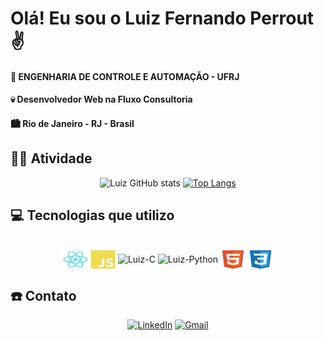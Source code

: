 # Olá! Eu sou o Luiz Fernando Perrout ✌️

#### 📝 ENGENHARIA DE CONTROLE E AUTOMAÇÃO - UFRJ
#### 💀 Desenvolvedor Web na Fluxo Consultoria
#### 🏙️ Rio de Janeiro - RJ - Brasil

## 🏋️‍♂️ Atividade

<div>
  
<div style="display: inline_block" align="center">
  
![Luiz GitHub stats](https://github-readme-stats.vercel.app/api?username=LPerrout&show_icons=true&theme=merko)
[![Top Langs](https://github-readme-stats.vercel.app/api/top-langs/?username=LPerrout&layout=compact&theme=merko)](https://github.com/LPerrout/github-readme-stats)
  
  </div>

## 💻 Tecnologias que utilizo

<div style="display: inline_block" align="center"><br>
  <img align="center" alt="Luiz-React" height="30" width="40" src=https://raw.githubusercontent.com/devicons/devicon/master/icons/react/react-original.svg>
  <img align="center" alt="Luiz-Javascript" height="30" width="40" src="https://raw.githubusercontent.com/devicons/devicon/master/icons/javascript/javascript-plain.svg">
  <img align="center" alt="Luiz-C" height="30" width="40" src="https://cdn.jsdelivr.net/gh/devicons/devicon/icons/c/c-original.svg">      
  <img align="center" alt="Luiz-Python" height="30" width="40" src="https://cdn.jsdelivr.net/gh/devicons/devicon/icons/python/python-original-wordmark.svg">
  <img align="center" alt="Luiz-HTML" height="30" width="40" src="https://raw.githubusercontent.com/devicons/devicon/master/icons/html5/html5-original.svg">
  <img align="center" alt="Luiz-CSS" height="30" width="40" src="https://raw.githubusercontent.com/devicons/devicon/master/icons/css3/css3-original.svg"> 
 
</div>


## ☎️ Contato
<div style="display: inline_block" align="center">
  
[![LinkedIn](https://img.shields.io/badge/LinkedIn-0077B5?style=for-the-badge&logo=linkedin&logoColor=white)](https://br.linkedin.com/in/luiz-fernando-perrout-da-silva-30a5ba216)
[![Gmail](https://img.shields.io/badge/Gmail-D14836?style=for-the-badge&logo=gmail&logoColor=white)](mailto:luiz.perrout10@gmail.com)
  
  </div>
</div>
